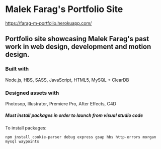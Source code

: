# Malek Farag's Portfolio Site

https://farag-m-portfolio.herokuapp.com/

## Portfolio site showcasing Malek Farag's past work in web design, development and motion design.


### Built with 

Node.js, HBS, SASS, JavaScript, HTML5, MySQL + ClearDB


### Designed assets with

Photosop, Illustrator, Premiere Pro, After Effects, C4D

##### Must install packages in order to launch from visual studio code
To install packages:

`npm install cookie-parser debug express gsap hbs http-errors morgan mysql waypoints`

